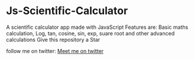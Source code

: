 # Js-Scientific-Calculator
A scientific calculator app made with JavaScript
Features are: Basic maths calculation, Log, tan, cosine, sin, exp, suare root and other advanced calculations
Give this repository a Star

follow me on twitter: <a href="https://twitter.com/moralistfestus">Meet me on twitter</a>
